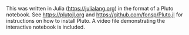 This was written in Julia (https://julialang.org) in the format of a Pluto notebook.
See https://plutojl.org and https://github.com/fonsp/Pluto.jl for instructions on how to install Pluto.
A video file demonstrating the interactive notebook is included.